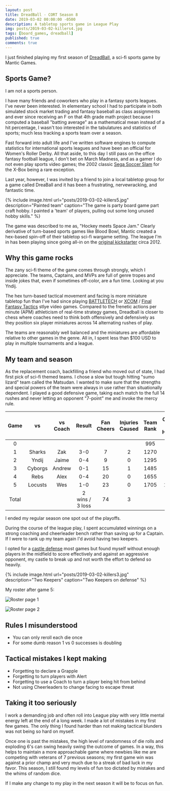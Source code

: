 ```yaml
---
layout: post
title: DreadBall - CORT Season 8
date: 2019-03-02 00:00:00 -0500
description: A tabletop sports game in League Play 
img: posts/2019-03-02-killers4.jpg
tags: [board_games, dreadball]
published: true
comments: true
---
```


I just finished playing my first season of [DreadBall](http://www.manticgames.com/mantic-shop/dreadball.html), a sci-fi sports game by Mantic Games.

## Sports Game?

I am not a sports person. 

I have many friends and coworkers who play in a fantasy sports leagues.  I've never been interested.  In elementary school I had to participate in both simulated stock market trading and fantasy baseball as class assignments and ever since receiving an F on that 4th grade math project because I computed a baseball "batting average" as a mathematical mean instead of a hit percentage, I wasn't too interested in the tabulatures and statistics of sports; much less tracking a sports team over a season.

Fast forward into adult life and I've written software engines to compute statistics for international sports leagues and have been an official for Women's Roller Derby.  All that aside, to this day I still pass on the office fantasy football league, I don't bet on March Madness, and as a gamer I do not even play sports video games; the 2002 classic [Sega Soccer Slam](https://www.giantbomb.com/sega-soccer-slam/3030-17290/) for the X-Box being a rare exception.  

Last year, however, I was invited by a friend to join a local tabletop group for a game called DreaBall and it has been a frustrating, nervewracking, and fantastic time.  

{% include image.html url="posts/2019-03-02-killers5.jpg" description="Painted team" caption="The game is party board game part craft hobby.  I painted a 'team' of players, pulling out some long unused hobby skills." %}

The game was described to me as, "Hockey meets Space Jam." Clearly derivative of turn-based sports games like Blood Bowl, Mantic created a hex-based spin-off of their tabletop sci-fi wargame setting.  The league I'm in has been playing since going all-in on the [original kickstarter](https://www.kickstarter.com/projects/1744629938/dreadball-the-futuristic-sports-game) circa 2012.

## Why this game rocks

The zany sci-fi theme of the game comes through strongly, which I appreciate.  The teams, Captains, and MVPs are full of genre tropes and inside jokes that, even if sometimes off-color, are a fun time.  Looking at you Yndij.

The hex turn-based tactical movement and facing is more miniature tabletop fun than I've had since playing [BATTLETECH](http://battletechgame.com/) or [XCOM](https://www.giantbomb.com/xcom-enemy-unknown/3030-37152/) / [Final Fantasy Tactics](https://www.giantbomb.com/final-fantasy-tactics/3025-615/) stlye video games. Compared to the frenetic actions per minute (APM) athleticism of real-time strategy games, Dreadball is closer to chess where coaches need to think both offensively and defensively as they position six player miniatures across 14 alternating rushes of play.  

The teams are reasonably well balanced and the miniatures are affordable relative to other games in the genre. All in, I spent less than $100 USD to play in multiple tournaments and a league.

## My team and season

As the replacement coach, backfilling a friend who moved out of state, I had first pick of sci-fi themed teams.  I chose a slow but tough hitting "sumo lizard" team called the Matsudan.  I wanted to make sure that the strengths and special powers of the team were always in use rather than situationally dependent.  I played a good defensive game, taking each match to the full 14 rushes and never letting an opponent "7-point" me and invoke the mercy rule.

|  Game 	|    vs   	| vs  Coach 	|     Result    	| Fan Cheers 	| Injuries Caused 	| Team  Rank 	| Cash  On  Hand 	| 2nd edition league Points 	| CORT  points 	|
|:-----:	|:-------:	|:---------:	|:-------------:	|:----:	|:---:	|:----------:	|:--------------:	|:-------------------------:	|:------------:	|
|   0   	|         	|           	|               	|      	|     	|     995    	|        0       	|                           	|              	|
|   1   	|  Sharks 	|    Zak    	|      3-0      	|   7  	|  2  	|    1270    	|       10       	|             3             	|       3      	|
|   2   	|  Yndij  	|   Jaime   	|      0-4      	|   9  	|  0  	|    1295    	|       60       	|             1             	|       0      	|
|   3   	| Cyborgs 	|   Andrew  	|      0-1      	|  15  	|  1  	|    1485    	|       25       	|             1             	|       0      	|
|   4   	|   Rebs  	|    Alex   	|      0-4      	|  20  	|  0  	|    1655    	|       35       	|             1             	|       0      	|
|   5   	| Locusts 	|    Wes    	|      1-0      	|  23  	|  0  	|    1705    	|       135      	|             3             	|       3      	|
| Total 	|         	|           	| 2 wins / 3 loss 	|  74  	|  3  	|            	|                	|             9             	|       6      	|


I ended my regular season one spot out of the playoffs.

During the course of the league play, I spent accumulated winnings on a strong coaching and cheerleader bench rather than saving up for a Captain. If I were to rank up my team again I'd avoid having two keepers. 

I opted for a [castle defense](https://breaddoll.wordpress.com/2018/03/13/pitch-protocols-famous-formations-the-castle/) most games but found myself without enough players in the midfield to score effectively and against an aggressive opponent, my castle to break up and not worth the effort to defend so heavily.

{% include image.html url="posts/2019-03-02-killers3.jpg" description="Two Keepers" caption="Two Keepers on defense" %}

My roster after game 5:

![Roster page 1]({{site.baseurl}}/assets/img/posts/2019-03-02-killers1.jpg)

![Roster page 2]({{site.baseurl}}/assets/img/posts/2019-03-02-killers2.jpg)

## Rules I misunderstood

* You can only reroll each die once
* For some dumb reason 1 vs 0 successes is doubling

## Tactical mistakes I kept making

* Forgetting to declare a Grapple
* Forgetting to turn players with Alert
* Forgetting to use a Coach to turn a player being hit from behind
* Not using Cheerleaders to change facing to escape threat

## Taking it too seriously

I work a demanding job and often roll into League play with very little mental energy left at the end of a long week.  I made a lot of mistakes in my first few games.  The only thing I found harder than not making tactical blunders was not being so hard on myself.

Once one is past the mistakes, the high level of randomness of die rolls and exploding 6's can swing heavily swing the outcome of games. In a way, this helps to maintain a more approachable game where newbies like me are competing with veterans of 7 previous seasons; my first game win was against a prior champ and very much due to a streak of bad luck in my favor. This season, I still found my levels of fun too dictated by mistakes and the whims of random dice.

If I make any change to my play in the next season it will be to focus on fun.
